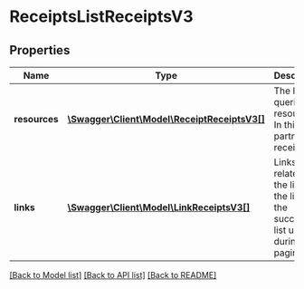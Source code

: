 # ReceiptsListReceiptsV3

## Properties
Name | Type | Description | Notes
------------ | ------------- | ------------- | -------------
**resources** | [**\Swagger\Client\Model\ReceiptReceiptsV3[]**](ReceiptReceiptsV3.md) | The list of queried resources. In this case partner receipts. | [optional] 
**links** | [**\Swagger\Client\Model\LinkReceiptsV3[]**](LinkReceiptsV3.md) | Links related to the list. E.g. the link to the successive list used during paging. | [optional] 

[[Back to Model list]](../../README.md#documentation-for-models) [[Back to API list]](../../README.md#documentation-for-api-endpoints) [[Back to README]](../../README.md)

